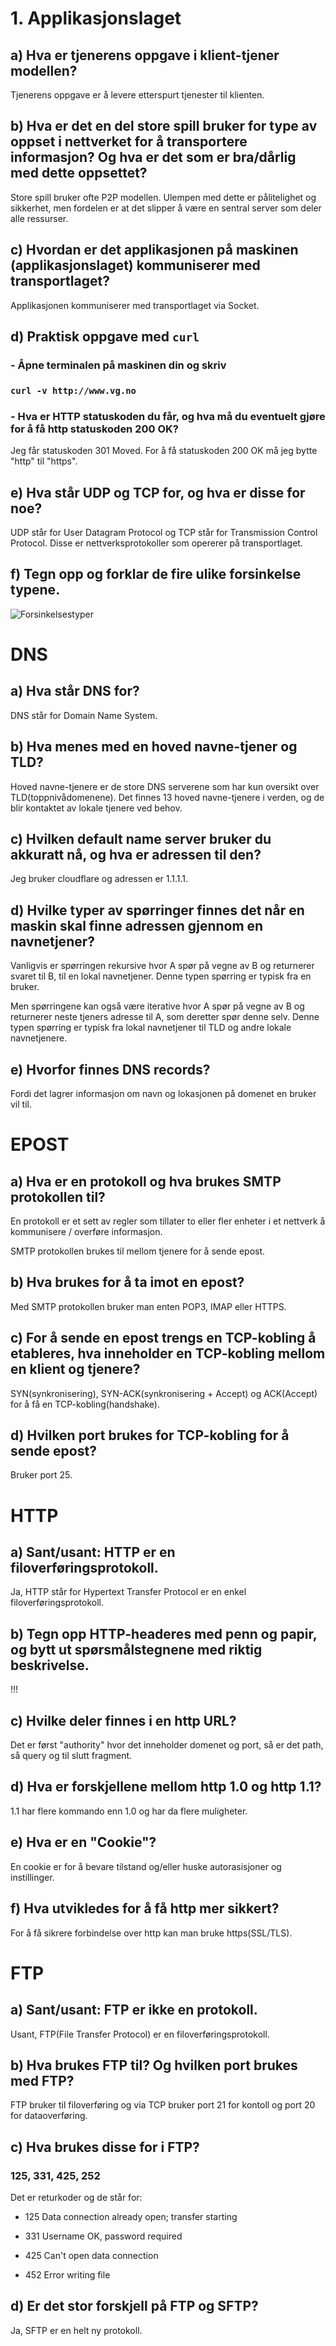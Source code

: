 # 1. Applikasjonslaget

## a) Hva er tjenerens oppgave i klient-tjener modellen?

Tjenerens oppgave er å levere etterspurt tjenester til klienten.

## b) Hva er det en del store spill bruker for type av oppset i nettverket for å transportere informasjon? Og hva er det som er bra/dårlig med dette oppsettet?

Store spill bruker ofte P2P modellen. Ulempen med dette er pålitelighet og sikkerhet, men fordelen er at det slipper å være en sentral server som deler alle ressurser.

## c) Hvordan er det applikasjonen på maskinen (applikasjonslaget) kommuniserer med transportlaget?

Applikasjonen kommuniserer med transportlaget via Socket.

## d) Praktisk oppgave med `curl`

### - Åpne terminalen på maskinen din og skriv

### `curl -v http://www.vg.no`

### - Hva er HTTP statuskoden du får, og hva må du eventuelt gjøre for å få http statuskoden 200 OK?

Jeg får statuskoden 301 Moved. For å få statuskoden 200 OK må jeg bytte "http" til "https".

## e) Hva står UDP og TCP for, og hva er disse for noe?

UDP står for User Datagram Protocol og TCP står for Transmission Control Protocol. Disse er nettverksprotokoller som opererer på transportlaget.

## f) Tegn opp og forklar de fire ulike forsinkelse typene.

![Forsinkelsestyper](forsinkelsestyper.jpg)

# DNS

## a) Hva står DNS for?

DNS står for Domain Name System.

## b) Hva menes med en hoved navne-tjener og TLD?

Hoved navne-tjenere er de store DNS serverene som har kun oversikt over TLD(toppnivådomenene). Det finnes 13 hoved navne-tjenere i verden, og de blir kontaktet av lokale tjenere ved behov.

## c) Hvilken default name server bruker du akkuratt nå, og hva er adressen til den?

Jeg bruker cloudflare og adressen er 1.1.1.1.

## d) Hvilke typer av spørringer finnes det når en maskin skal finne adressen gjennom en navnetjener?

Vanligvis er spørringen rekursive hvor A spør på vegne av B og returnerer svaret til B, til en lokal navnetjener. Denne typen spørring er typisk fra en bruker.

Men spørringene kan også være iterative hvor A spør på vegne av B og returnerer neste tjeners adresse til A, som deretter spør denne selv. Denne typen spørring er typisk fra lokal navnetjener til TLD og andre lokale navnetjenere.

## e) Hvorfor finnes DNS records?

Fordi det lagrer informasjon om navn og lokasjonen på domenet en bruker vil til.

# EPOST

## a) Hva er en protokoll og hva brukes SMTP protokollen til?

En protokoll er et sett av regler som tillater to eller fler enheter i et nettverk å kommunisere / overføre informasjon.

SMTP protokollen brukes til mellom tjenere for å sende epost.

## b) Hva brukes for å ta imot en epost?

Med SMTP protokollen bruker man enten POP3, IMAP eller HTTPS.

## c) For å sende en epost trengs en TCP-kobling å etableres, hva inneholder en TCP-kobling mellom en klient og tjenere?

SYN(synkronisering), SYN-ACK(synkronisering + Accept) og ACK(Accept) for å få en TCP-kobling(handshake).

## d) Hvilken port brukes for TCP-kobling for å sende epost?

Bruker port 25.

# HTTP

## a) Sant/usant: HTTP er en filoverføringsprotokoll.

Ja, HTTP står for Hypertext Transfer Protocol er en enkel filoverføringsprotokoll.

## b) Tegn opp HTTP-headeres med penn og papir, og bytt ut spørsmålstegnene med riktig beskrivelse.

!!!

## c) Hvilke deler finnes i en http URL?

Det er først "authority" hvor det inneholder domenet og port, så er det path, så query og til slutt fragment.

## d) Hva er forskjellene mellom http 1.0 og http 1.1?

1.1 har flere kommando enn 1.0 og har da flere muligheter.

## e) Hva er en "Cookie"?

En cookie er for å bevare tilstand og/eller huske autorasisjoner og instillinger.

## f) Hva utvikledes for å få http mer sikkert?

For å få sikrere forbindelse over http kan man bruke https(SSL/TLS).

# FTP

## a) Sant/usant: FTP er ikke en protokoll.

Usant, FTP(File Transfer Protocol) er en filoverføringsprotokoll.

## b) Hva brukes FTP til? Og hvilken port brukes med FTP?

FTP bruker til filoverføring og via TCP bruker port 21 for kontoll og port 20 for dataoverføring.

## c) Hva brukes disse for i FTP?

### 125, 331, 425, 252

Det er returkoder og de står for:

-   125 Data connection already open; transfer starting

-   331 Username OK, password required

-   425 Can't open data connection

-   452 Error writing file

## d) Er det stor forskjell på FTP og SFTP?

Ja, SFTP er en helt ny protokoll.
